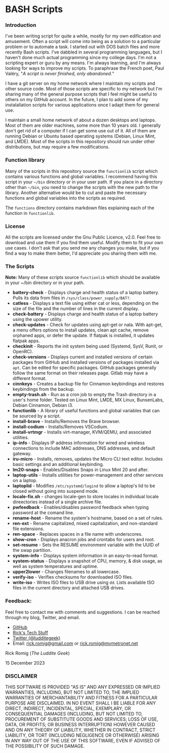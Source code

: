 # BASH Scripts

### Introduction
I've been writing script for quite a while, mostly for my own edification and amusement. Often a script will come into being as a solution to a particular problem or to automate a task. I started out with DOS batch files and more recently Bash scripts. I've dabbled in several programming languages, but I haven't done much actual programming since my college days. I'm not a scripting expert or guru by any means. I'm always learning, and I'm always looking for ways to improve my scripts. To paraphrase the French poet, Paul Valéry, "*A script is never finished, only abandoned.*"

I have a git server on my home network where I maintain my scripts and other source code. Most of those scripts are specific to my network but I'm sharing many of the general purpose scripts that I feel might be useful to others on my GitHub account. In the future, I plan to add some of my instalallation scripts for various applications once I adapt them for general use.

I maintain a small home network of about a dozen desktops and laptops. Most of them are older machines, some more than 10 years old. I generally don't get rid of a computer if I can get some use out of it. All of them are running Debian or Ubuntu based operating systems (Debian, Linux Mint, and LMDE). Most of the scripts in this repository should run under other distributions, but may require a few modifications.

### Function library
Many of the scripts in this repository source the `functionlib` script which contains various functions and global variables. I recommend having this script in your `~/bin` directory or in your user path. If you place in a directory other than `~/bin`, you need to change the scripts with the new path to the library. Another alternative would be to cut and paste the necessary functions and global variables into the scripts as required.

The `functions` directory contains markdown files explaining each of the function in `functionlib`.

### License
All the scripts are licensed under the Gnu Public Licence, v2.0. Feel free to download and use them if you find them useful. Modify them to fit your own use cases. I don't ask that you send me any changes you make, but if you find a way to make them better, I'd appreciate you sharing them with me.

### The Scripts
**Note:** Many of these scripts source `functionlib` which should be available in your ~/bin directory or in your path.
- **battery-check** - Displays charge and health status of a laptop battery. Pulls its data from files in `/sys/class/power_supply/BAT?`.
- **catless** - Displays a text file using either cat or less, depending on the size of the file and the number of lines in the current display.
- **check-battery** - Displays charge and health status of a laptop battery using the upower utility.
- **check-updates** - Check for updates using apt-get or nala. With apt-get, a menu offers options to install updates, clean apt cache, remove orphaned apps, or defer the update. If flatpak is installed, it updates flatpak apps.
- **checkinit** - Reports the init system being used (Systemd, SysV, Runit, or OpenRC).
- **check-versions** - Displays current and installed versions of certain packages from GitHub and installed versions of packages installed via `apt`. Can be edited for specific packages. GitHub packages generally follow the same format on their releases page. Gitlab may have a different format.
- **cinnkeys** - Creates a backup file for Cinnamon keybindings and restores keybindings from the backup.
- **empty-trash.sh** - Run as a cron job to empty the Trash directory in a user's home folder. Tested on Linux Mint, LMDE, MX Linux, BunsenLabs, Debian Cinnamon, Debian i3.
- **functionlib** - A library of useful functions and global variables that can be sourced by a script.
- **install-brave** - Installs/Removes the Brave browser.
- **install-codium** - Installs/Removes VSCodium.
- **install-vrtmgr** - Installs virt-manager, KVM/QEMU, and associated utilities.
- **ip-info** - Displays IP address information for wired and wireless connections to include MAC addresses, DNS addresses, and default gateway.
- **iru-micro** - Installs, removes, updates the Micro CLI text editor. Includes basic settings and an additional keybinding.
- **lm20-snaps** - Enables/Disables Snaps in Linux Mint 20 and after.
- **laptop-utils** - Installs utilities for power-management and other services on a laptop.
- **laptoplid** - Modifies `/etc/systemd/logind` to allow a laptop's lid to be closed without going into suspend mode.
- **locale-fix.sh** - changes locale-gen to store locales in individual locale direectories instead of a single archive file.
- **pwfeedback** - Enables/disables password feedback when typing password at the comand line.
- **rename-host** - Rename the system's hostname, based on a set of rules.
- **ren-ext** - Rename capitalized, mixed capitalization, and non-standard file extensions.
- **ren-space** - Replaces spaces in a file name with underscores.
- **show-cron** - Displays anacron jobs and crontabs for users and root.
- **set-resume** - Sets the RESUME environment variable with the UUID of the swap partition.
- **system-info** - Displays system information in an easy-to-read format.
- **system-status** - Displays a snapshot of CPU, memory, & disk usage, as well as system temperatures and uptime.
- **upper2lower** - Changes filenames to all lowercase.
- **verify-iso** - Verifies checksums for downloaded ISO files.
- **write-iso** - Writes ISO files to USB drive using `dd`. Lists available ISO files in the current directory and attached USB drives.

### Feedback:

Feel free to contact me with comments and suggestions. I can be reached through my blog, Twitter, and email.

* [GitHub](https://github.com/RickRomig/bashscripts)
* [Rick's Tech Stuff](https://ricktech.wordpress.com)
* [Twitter (@ludditegeek)](https://twitter.com/ludditegeek)
* Email: [rick.romig@gmail.com](mailto:rick.romig@gmail.com) or [rick.romig@mymetronet.net](mailto:rick.romig@mymentronet.net)

Rick Romig (*The Luddite Geek*)

15 December 2023

### DISCLAIMER

THIS SOFTWARE IS PROVIDED "AS IS" AND ANY EXPRESSED OR IMPLIED WARRANTIES, INCLUDING, BUT NOT LIMITED TO, THE IMPLIED WARRANTIES OF MERCHANTABILITY AND FITNESS FOR A PARTICULAR PURPOSE ARE DISCLAIMED. IN NO EVENT SHALL I BE LIABLE FOR ANY DIRECT, INDIRECT, INCIDENTAL, SPECIAL, EXEMPLARY, OR CONSEQUENTIAL DAMAGES (INCLUDING, BUT NOT LIMITED TO, PROCUREMENT OF SUBSTITUTE GOODS AND SERVICES; LOSS OF USE, DATA, OR PROFITS; OR BUSINESS INTERRUPTION) HOWEVER CAUSED AND ON ANY THEORY OF LIABILITY, WHETHER IN CONTRACT, STRICT LIABILITY, OR TORT (INCLUDING NEGLIGENCE OR OTHERWISE) ARISING IN ANY WAY OUT OF THE USE OF THIS SOFTWARE, EVEN IF ADVISED OF THE POSSIBILITY OF SUCH DAMAGE.

